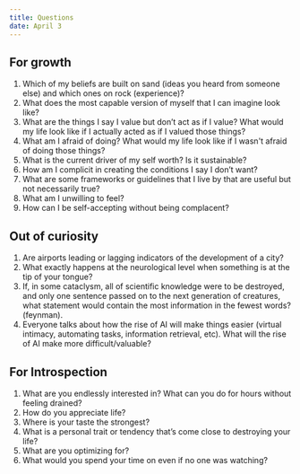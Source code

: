 ```yaml
---
title: Questions
date: April 3
---
```


## For growth

1. Which of my beliefs are built on sand (ideas you heard from someone else) and which ones on rock (experience)?
2. What does the most capable version of myself that I can imagine look like?
3. What are the things I say I value but don’t act as if I value? What would my life look like if I actually acted as if I valued those things?
4. What am I afraid of doing? What would my life look like if I wasn't afraid of doing those things?
5. What is the current driver of my self worth? Is it sustainable?
6. How am I complicit in creating the conditions I say I don’t want?
7. What are some frameworks or guidelines that I live by that are useful but not necessarily true?
8. What am I unwilling to feel?
9. How can I be self-accepting without being complacent?

## Out of curiosity

1. Are airports leading or lagging indicators of the development of a city?
2. What exactly happens at the neurological level when something is at the tip of your tongue?
3. If, in some cataclysm, all of scientific knowledge were to be destroyed, and only one sentence passed on to the next generation of creatures, what statement would contain the most information in the fewest words? (feynman).
4. Everyone talks about how the rise of AI will make things easier (virtual intimacy, automating tasks, information retrieval, etc). What will the rise of AI make more difficult/valuable?

## For Introspection

1. What are you endlessly interested in? What can you do for hours without feeling drained?
2. How do you appreciate life?
3. Where is your taste the strongest?
4. What is a personal trait or tendency that’s come close to destroying your life?
5. What are you optimizing for?
6. What would you spend your time on even if no one was watching?
